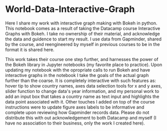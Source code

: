 # World-Data-Interactive-Graph
Here I share my work with interactive graph making with Bokeh in python. This notebook comes as a result of taking the Datacamp course Interactive Graphs with Bokeh. I take no ownership of their material, and acknowledge the data and guidence to start my result. I use data from Gapminder, shared by the course, and reengineered by myself in previous courses to be in the format it is shared here.

This work takes their course one step further, and harnesses the power of the Bokeh library in Jupyter notebooks (my favorite place to practice). Upon updating my notebook with the opropriate calls to run Bokeh and have interactive graphs in the notebook I take the goals of the actual graph further than the coarse. It is completely interactive with such features as: hover tip to show country names, axes data selection tools for x and y axes, slider function to change data's year information, and my personal work to add an input box that takes a country name as text input and highlights the data point associated with it. Other touches I added on top of the course instructions were to update figure axes labels to be informative and complete upon reviewing how Gapminder records data. Please do not distribute this with out acknowledgement to both Datacamp and myself (I have no association to their business, only the work I created here). 
